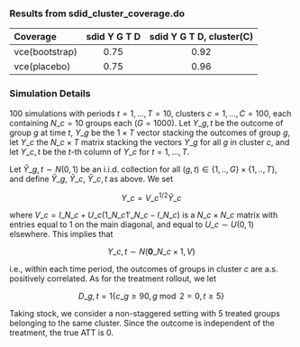 ### Results from sdid_cluster_coverage.do

Coverage | sdid Y G T D | sdid Y G T D, cluster(C) |
:-------- | :--------: | :--------: |
vce(bootstrap)  | 0.75  | 0.92  |
vce(placebo)  | 0.75  | 0.96  |

### Simulation Details 
100 simulations with periods $t = 1,..., T = 10$, clusters $c = 1, ..., C = 100$, each containing $N\_c = 10$ groups each ($G = 1000$). Let $Y\_{g,t}$ be the outcome of group $g$ at time $t$, $Y\_g$ be the $1 \times T$ vector stacking the outcomes of group $g$, let $Y\_c$ the $N\_c \times T$ matrix stacking the vectors $Y\_g$ for all $g$ in cluster $c$, and let $Y\_{c,t}$ be the $t$-th column of $Y\_c$ for $t = 1,..., T$. 

Let $\widetilde{Y}\_{g,t} \sim N(0,1)$ be an i.i.d. collection for all $(g,t) \in \{1,..,G\} \times \{1,..,T\}$, and define $\widetilde{Y}\_{g}$, $\widetilde{Y}\_{c}$, $\widetilde{Y}\_{c,t}$ as above. We set 

$$Y\_c = V\_c^{1/2} \widetilde{Y}\_c$$

where $V\_c = I\_{N\_c} + U\_c \left(1\_{N\_c}1'\_{N\_c} - I\_{N\_c}\right)$ is a $N\_c \times N\_c$ matrix with entries equal to 1 on the main diagonal, and equal to $U\_c \sim U(0,1)$ elsewhere. This implies that 

$$Y\_{c,t} \sim N\left(\mathbf{0}\_{N\_c \times 1}, V\right)$$

i.e., within each time period, the outcomes of groups in cluster $c$ are a.s. positively correlated. 
As for the treatment rollout, we let 

$$D\_{g,t} = 1\lbrace c\_g \geq 90, g \bmod 2 = 0, t \geq 5 \rbrace $$

Taking stock, we consider a non-staggered setting with 5 treated groups belonging to the same cluster. Since the outcome is independent of the treatment, the true ATT is 0.


